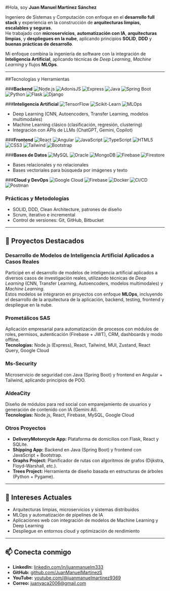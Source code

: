 #Hola, soy **Juan Manuel Martínez Sánchez**

Ingeniero de Sistemas y Computación con enfoque en el **desarrollo full stack** y experiencia en la construcción de **arquitecturas limpias, escalables y seguras**.  
He trabajado con **microservicios**, **automatización con IA**, **arquitecturas limpias**, y **despliegues en la nube**, aplicando principios **SOLID**, **DDD** y **buenas prácticas de desarrollo**.

Mi enfoque combina la ingeniería de software con la integración de **Inteligencia Artificial**, aplicando técnicas de *Deep Learning*, *Machine Learning* y flujos **MLOps**.

---

##Tecnologías y Herramientas

###**Backend**
![Node.js](https://img.shields.io/badge/Node.js-339933?style=flat&logo=node.js&logoColor=white)
![AdonisJS](https://img.shields.io/badge/AdonisJS-220052?style=flat&logo=adonisjs&logoColor=white)
![Express](https://img.shields.io/badge/Express-000000?style=flat&logo=express&logoColor=white)
![Java](https://img.shields.io/badge/Java-007396?style=flat&logo=java)
![Spring Boot](https://img.shields.io/badge/Spring_Boot-6DB33F?style=flat&logo=springboot&logoColor=white)
![Python](https://img.shields.io/badge/Python-3776AB?style=flat&logo=python&logoColor=white)
![Flask](https://img.shields.io/badge/Flask-000000?style=flat&logo=flask)
![Django](https://img.shields.io/badge/Django-092E20?style=flat&logo=django&logoColor=white)

###**Inteligencia Artificial**
![TensorFlow](https://img.shields.io/badge/TensorFlow-FF6F00?style=flat&logo=tensorflow&logoColor=white)
![Scikit-Learn](https://img.shields.io/badge/Scikit--Learn-F7931E?style=flat&logo=scikitlearn&logoColor=white)
![MLOps](https://img.shields.io/badge/MLOps-0A66C2?style=flat&logo=mlflow&logoColor=white)
- Deep Learning (CNN, Autoencoders, Transfer Learning, modelos multimodales)  
- Machine Learning clásico (clasificación, regresión, clustering)  
- Integración con APIs de LLMs (ChatGPT, Gemini, Copilot)

###**Frontend**
![React](https://img.shields.io/badge/React-61DAFB?style=flat&logo=react&logoColor=black)
![Angular](https://img.shields.io/badge/Angular-DD0031?style=flat&logo=angular&logoColor=white)
![JavaScript](https://img.shields.io/badge/JavaScript-F7DF1E?style=flat&logo=javascript&logoColor=black)
![TypeScript](https://img.shields.io/badge/TypeScript-3178C6?style=flat&logo=typescript&logoColor=white)
![HTML5](https://img.shields.io/badge/HTML5-E34F26?style=flat&logo=html5&logoColor=white)
![CSS3](https://img.shields.io/badge/CSS3-1572B6?style=flat&logo=css3&logoColor=white)
![Tailwind](https://img.shields.io/badge/Tailwind-06B6D4?style=flat&logo=tailwind-css&logoColor=white)
![Bootstrap](https://img.shields.io/badge/Bootstrap-563D7C?style=flat&logo=bootstrap&logoColor=white)

###**Bases de Datos**
![MySQL](https://img.shields.io/badge/MySQL-4479A1?style=flat&logo=mysql&logoColor=white)
![Oracle](https://img.shields.io/badge/Oracle-F80000?style=flat&logo=oracle&logoColor=white)
![MongoDB](https://img.shields.io/badge/MongoDB-47A248?style=flat&logo=mongodb&logoColor=white)
![Firebase](https://img.shields.io/badge/Firebase-FFCA28?style=flat&logo=firebase&logoColor=black)
![Firestore](https://img.shields.io/badge/Firestore-FFCA28?style=flat&logo=firebase&logoColor=black)
- Bases relacionales y no relacionales  
- Bases vectoriales para búsqueda por imágenes y texto  

###**Cloud y DevOps**
![Google Cloud](https://img.shields.io/badge/Google_Cloud-4285F4?style=flat&logo=googlecloud&logoColor=white)
![Firebase](https://img.shields.io/badge/Firebase-FFCA28?style=flat&logo=firebase&logoColor=black)
![Docker](https://img.shields.io/badge/Docker-2496ED?style=flat&logo=docker&logoColor=white)
![CI/CD](https://img.shields.io/badge/CI/CD-0A66C2?style=flat&logo=githubactions&logoColor=white)
![Postman](https://img.shields.io/badge/Postman-FF6C37?style=flat&logo=postman&logoColor=white)

### **Prácticas y Metodologías**
- SOLID, DDD, Clean Architecture, patrones de diseño  
- Scrum, iterativo e incremental  
- Control de versiones: Git, GitHub, Bitbucket  

---

## 🚀 Proyectos Destacados

### **Desarrollo de Modelos de Inteligencia Artificial Aplicados a Casos Reales**
Participé en el desarrollo de modelos de inteligencia artificial aplicados a diversos casos de investigación reales, utilizando técnicas de *Deep Learning* (CNN, Transfer Learning, Autoencoders, modelos multimodales) y *Machine Learning*.  
Estos modelos se integraron en proyectos con enfoque **MLOps**, incluyendo el desarrollo de la arquitectura de la aplicación, backend, testing, frontend y despliegue en la nube.

### **Prometálicos SAS**
Aplicación empresarial para automatización de procesos con módulos de roles, permisos, autenticación (Firebase + JWT), CRM, dashboards y modo offline.  
**Tecnologías:** Node.js (Express), React, Tailwind, MUI, Zustand, React Query, Google Cloud  

### **Ms-Security**
Microservicio de seguridad con Java (Spring Boot) y frontend en Angular + Tailwind, aplicando principios de POO.  

### **AldeaCity**
Diseño de módulos para red social con emparejamiento de usuarios y generación de contenido con IA (Gemini AI).  
**Tecnologías:** Node.js, React, Firebase, MySQL, Google Cloud  

### **Otros Proyectos**
- **DeliveryMotorcycle App:** Plataforma de domicilios con Flask, React y SQLite.  
- **Shipping App:** Backend en Java (Spring Boot) y frontend con JavaScript + Bootstrap.  
- **Graphs Project:** Planificador de rutas con algoritmos de grafos (Dijkstra, Floyd-Warshall, etc.).  
- **Trees Project:** Herramienta de diseño basada en estructuras de árboles (Python + Pygame).  

---

## 🧠 Intereses Actuales
- Arquitecturas limpias, microservicios y sistemas distribuidos  
- MLOps y automatización de pipelines de IA  
- Aplicaciones web con integración de modelos de Machine Learning y Deep Learning  
- Despliegue en entornos cloud y optimización de rendimiento  

---

## 📫 Conecta conmigo
- **LinkedIn:** [linkedin.com/in/juanmanuelm333](https://www.linkedin.com/in/juanmanuelm333/)  
- **GitHub:** [github.com/JuanManuelMartinezS](https://github.com/JuanManuelMartinezS)  
- **YouTube:** [youtube.com/@juanmanuelmartinez9369](https://www.youtube.com/@juanmanuelmartinez9369)  
- **Correo:** juanyaca2006@gmail.com  
